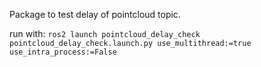 Package to test delay of pointcloud topic.

run with: 
`ros2 launch pointcloud_delay_check pointcloud_delay_check.launch.py use_multithread:=true use_intra_process:=False`
